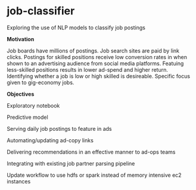 # job-classifier

Exploring the use of NLP models to classify job postings

**Motivation**

Job boards have millions of postings. 
Job search sites are paid by link clicks.
Postings for skilled positions receive low conversion rates in when shown to an
advertising audience from social media platforms.
Featuing less-skilled positions results in lower ad-spend and higher return.
Identifying whether a job is low or high skilled is desireable.
Specific focus given to gig-economy jobs.

**Objectives**

Exploratory notebook

Predictive model

Serving daily job postings to feature in ads

Automating/updating ad-copy links

Delivering recommendations in an effective manner to ad-ops teams

Integrating with existing job partner parsing pipeline

Update workflow to use hdfs or spark instead of memory intensive ec2 instances
